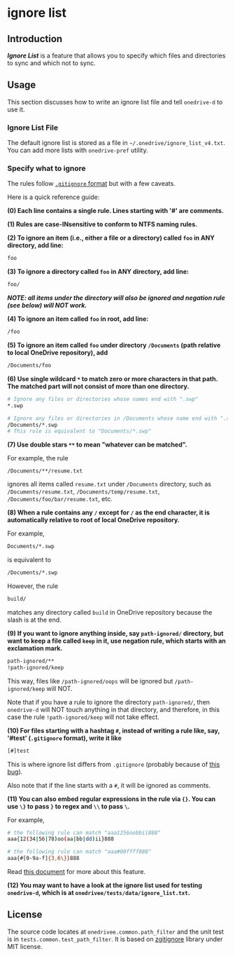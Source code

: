 ignore list
===========

## Introduction

___Ignore List___ is a feature that allows you to specify which files and directories to sync and
which not to sync.

## Usage

This section discusses how to write an ignore list file and tell `onedrive-d` to use it.

### Ignore List File

The default ignore list is stored as a file in `~/.onedrive/ignore_list_v4.txt`. You can add more
lists with `onedrive-pref` utility.

### Specify what to ignore

The rules follow [`.gitignore` format](http://git-scm.com/docs/gitignore) but with a few caveats.

Here is a quick reference guide:

__(0) Each line contains a single rule. Lines starting with '#' are comments.__

__(1) Rules are case-INsensitive to conform to NTFS naming rules.__

__(2) To ignore an item (i.e., either a file or a directory) called `foo` in ANY directory, add line:__

```bash
foo
```

__(3) To ignore a directory called `foo` in ANY directory, add line:__

```sh
foo/
```

___NOTE: all items under the directory will also be ignored and negation rule (see below) will NOT work.___

__(4) To ignore an item called `foo` in root, add line:__

```sh
/foo
```

__(5) To ignore an item called `foo` under directory `/Documents` (path relative to local OneDrive repository), add__

```sh
/Documents/foo
```

__(6) Use single wildcard `*` to match zero or more characters in that path. The matched part will not consist of more than one directory.__

```sh
# Ignore any files or directories whose names end with ".swp"
*.swp

# Ignore any files or directories in /Documents whose name end with ".swp"
/Documents/*.swp
# This rule is equivalent to "Documents/*.swp"
```

__(7) Use double stars `**` to mean "whatever can be matched".__

For example, the rule

```
/Documents/**/resume.txt
```

ignores all items called `resume.txt` under `/Documents` directory, such as `/Documents/resume.txt`, `/Documents/temp/resume.txt`, `/Documents/foo/bar/resume.txt`, etc.

__(8) When a rule contains any `/` except for `/` as the end character, it is automatically relative to root of local OneDrive repository.__

For example,

```sh
Documents/*.swp
```

is equivalent to

```sh
/Documents/*.swp
```

However, the rule

```sh
build/
```

matches any directory called `build` in OneDrive repository because the slash is at the end.

__(9) If you want to ignore anything inside, say `path-ignored/` directory, but want to keep a file called `keep` in it, use negation rule, which starts with an exclamation mark.__

```sh
path-ignored/**
!path-ignored/keep
```

This way, files like `/path-ignored/oops` will be ignored but `/path-ignored/keep` will NOT.

Note that if you have a rule to ignore the directory `path-ignored/`, then `onedrive-d` will NOT touch anything in that directory, and therefore, in this case the rule `!path-ignored/keep` will not take effect.

__(10) For files starting with a hashtag `#`, instead of writing a rule like, say, '\#test' (`.gitignore` format), write it like__

```sh
[#]test
```
This is where ignore list differs from `.gitignore` (probably because of [this bug](https://github.com/zb3/zgitignore/issues/2)).

Also note that if the line starts with a `#`, it will be ignored as comments.

__(11) You can also embed regular expressions in the rule via `{}`. You can use `\}` to pass `}` to regex and `\\` to pass `\`.__

For example,

```sh
# the following rule can match "aaa1256oobbii888"
aaa{12(34|56|78)oo(aa|bb|dd)ii}888

# the following rule can match "aaa#00ffff888"
aaa{#[0-9a-f]{3,6\}}888
```

Read [this document](https://github.com/zb3/zgitignore) for more about this feature.

__(12) You may want to have a look at the ignore list used for testing `onedrive-d`, which is at
`onedrivee/tests/data/ignore_list.txt`.__

## License

The source code locates at `onedrivee.common.path_filter` and the unit test is in
`tests.common.test_path_filter`. It is based on
[zgitignore](https://github.com/zb3/zgitignore) library under MIT license.
